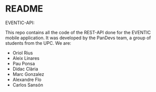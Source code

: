 # README

EVENTIC-API:

This repo contains all the code of the REST-API done for the EVENTIC mobile application. It was developed by the PanDevs team, a group of students from the UPC. We are:

* Oriol Rius
* Aleix Linares
* Pau Ponsa
* Dídac Clària
* Marc Gonzalez
* Alexandre Flo
* Carlos Sansón
